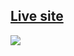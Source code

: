 
<h2> <a href="https://sammed-sankonatti.github.io/responsive-website/"> Live site </a> </h2>

<img src="../images/one.png"  />
